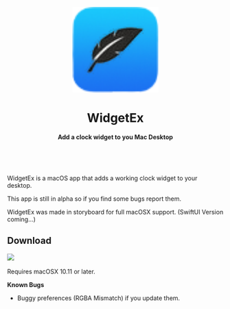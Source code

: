 <div align="center">
	<img src="https://raw.githubusercontent.com/WolfHexPlus/WidgetEx/main/icon.png" width="200" height="200">
	<h1>WidgetEx</h1>
	<p>
		<b>Add a clock widget to you Mac Desktop</b>
	</p>
	<br>
	<br>
	<br>
</div>

WidgetEx is a macOS app that adds a working clock widget to your desktop.

This app is still in alpha so if you find some bugs report them.

WidgetEx was made in storyboard for full macOSX support. (SwiftUI Version coming...)

## Download

[![](https://github.com/WolfHexPlus/WidgetEx)](https://apps.apple.com/app/id1351639930)

Requires macOSX 10.11 or later.

**Known Bugs**

- Buggy preferences (RGBA Mismatch) if you update them.
